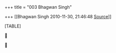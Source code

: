 +++
title = "003 Bhagwan Singh"

+++
[[Bhagwan Singh	2010-11-30, 21:46:48 [Source](https://groups.google.com/g/bvparishat/c/yDWF5qMyalA)]]



[TABLE]





